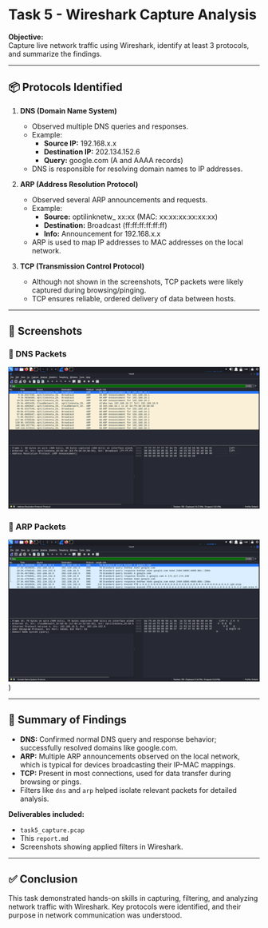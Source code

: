 # Task 5 - Wireshark Capture Analysis

**Objective:**  
Capture live network traffic using Wireshark, identify at least 3 protocols, and summarize the findings.

---

## 📦 Protocols Identified

1. **DNS (Domain Name System)**  
   - Observed multiple DNS queries and responses.
   - Example:
     - **Source IP:** 192.168.x.x
     - **Destination IP:** 202.134.152.6  
     - **Query:** google.com (A and AAAA records)
   - DNS is responsible for resolving domain names to IP addresses.

2. **ARP (Address Resolution Protocol)**  
   - Observed several ARP announcements and requests.
   - Example:
     - **Source:** optilinknetw_ xx:xx (MAC: xx:xx:xx:xx:xx:xx)  
     - **Destination:** Broadcast (ff:ff:ff:ff:ff:ff)  
     - **Info:** Announcement for 192.168.x.x
   - ARP is used to map IP addresses to MAC addresses on the local network.

3. **TCP (Transmission Control Protocol)**  
   - Although not shown in the screenshots, TCP packets were likely captured during browsing/pinging.
   - TCP ensures reliable, ordered delivery of data between hosts.

---

## 📂 Screenshots

### 📸 DNS Packets
![DNS Filter](https://github.com/CyberClarity/Wireshark-Packets-Capture/blob/main/screenshot/ARP.png)

### 📸 ARP Packets
![ARP Filter](https://github.com/CyberClarity/Wireshark-Packets-Capture/blob/main/screenshot/DNS.png))

---

## 📝 Summary of Findings

- **DNS:** Confirmed normal DNS query and response behavior; successfully resolved domains like google.com.
- **ARP:** Multiple ARP announcements observed on the local network, which is typical for devices broadcasting their IP-MAC mappings.
- **TCP:** Present in most connections, used for data transfer during browsing or pings.
- Filters like `dns` and `arp` helped isolate relevant packets for detailed analysis.

**Deliverables included:**
- `task5_capture.pcap`
- This `report.md`
- Screenshots showing applied filters in Wireshark.

---

## ✅ Conclusion

This task demonstrated hands-on skills in capturing, filtering, and analyzing network traffic with Wireshark. Key protocols were identified, and their purpose in network communication was understood.
